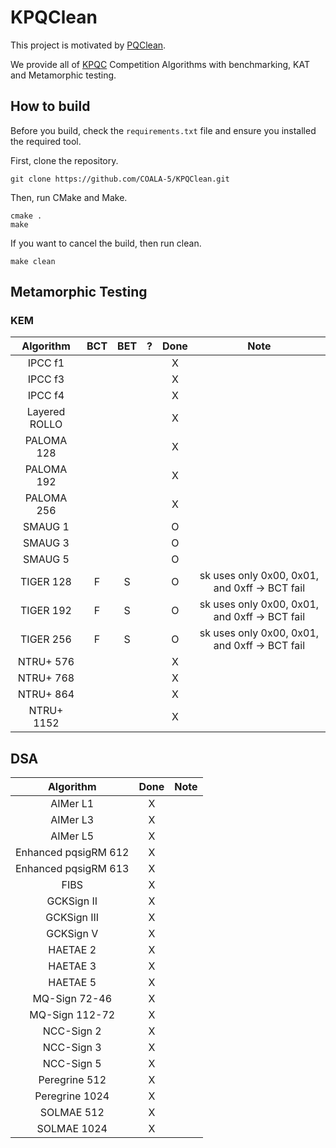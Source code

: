# KPQClean

This project is motivated by [PQClean](https://github.com/PQClean/PQClean).

We provide all of [KPQC](https://www.kpqc.or.kr/competition.html) Competition Algorithms with benchmarking, KAT and Metamorphic testing.

## How to build
Before you build, check the ```requirements.txt``` file and ensure you installed the required tool.

First, clone the repository.
```
git clone https://github.com/COALA-5/KPQClean.git
```

Then, run CMake and Make.
```
cmake .
make
```

If you want to cancel the build, then run clean.
```
make clean
```

## Metamorphic Testing
### KEM
|Algorithm|BCT|BET|?|Done|Note|
|:---:|:---:|:---:|:---:|:---:|:---:|
|IPCC f1||||X||
|IPCC f3||||X||
|IPCC f4||||X||
|Layered ROLLO||||X||
|PALOMA 128||||X||
|PALOMA 192||||X||
|PALOMA 256||||X||
|SMAUG 1||||O||
|SMAUG 3||||O||
|SMAUG 5||||O||
|TIGER 128|F|S||O|sk uses only 0x00, 0x01, and 0xff -> BCT fail|
|TIGER 192|F|S||O|sk uses only 0x00, 0x01, and 0xff -> BCT fail|
|TIGER 256|F|S||O|sk uses only 0x00, 0x01, and 0xff -> BCT fail|
|NTRU+ 576||||X||
|NTRU+ 768||||X||
|NTRU+ 864||||X||
|NTRU+ 1152||||X||

## DSA
|Algorithm|Done|Note|
|:---:|:---:|:---:|
|AIMer L1|X||
|AIMer L3|X||
|AIMer L5|X||
|Enhanced pqsigRM 612|X||
|Enhanced pqsigRM 613|X||
|FIBS|X||
|GCKSign II|X||
|GCKSign III|X||
|GCKSign V|X||
|HAETAE 2|X||
|HAETAE 3|X||
|HAETAE 5|X||
|MQ-Sign 72-46|X||
|MQ-Sign 112-72|X||
|NCC-Sign 2|X||
|NCC-Sign 3|X||
|NCC-Sign 5|X||
|Peregrine 512|X||
|Peregrine 1024|X||
|SOLMAE 512|X||
|SOLMAE 1024|X||


